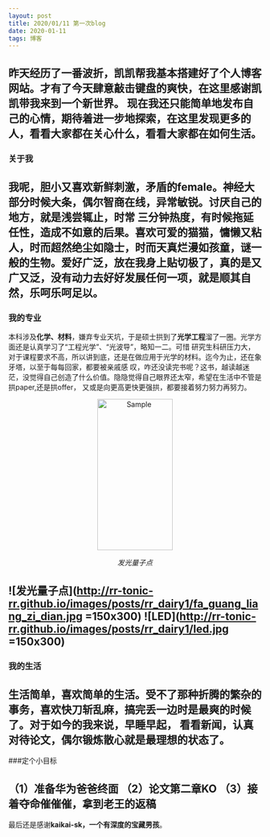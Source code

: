 ```yaml
---
layout: post
title: 2020/01/11 第一次blog
date: 2020-01-11 
tags: 博客   
---
```

 
昨天经历了一番波折，**凯凯**帮我基本搭建好了个人博客网站。才有了今天肆意敲击键盘的爽快，在这里感谢凯凯带我来到一个新世界。
现在我还只能简单地发布自己的心情，期待着进一步地探索，在这里发现更多的人，看看大家都在关心什么，看看大家都在如何生活。
-----

### 关于我

我呢，**胆小**又喜欢**新鲜刺激**，矛盾的female。神经大部分时候大条，偶尔智商在线，异常敏锐。讨厌自己的地方，就是浅尝辄止，时常
三分钟热度，有时候拖延任性，造成不如意的后果。喜欢可爱的猫猫，慵懒又粘人，时而超然绝尘如隐士，时而天真烂漫如孩童，谜一
般的生物。爱好广泛，放在我身上贴切极了，真的是又广又泛，没有动力去好好发展任何一项，就是顺其自然，乐呵乐呵足以。
-----

### 我的专业

本科涉及**化学、材料**，嫌弃专业天坑，于是硕士拱到了**光学工程**溜了一圈。光学方面还是认真学习了“工程光学”、“光波导”，略知一二。可惜
研究生科研压力大，对于课程要求不高，所以讲到底，还是在做应用于光学的材料。迄今为止，还在象牙塔，以至于每每回家，都要被亲戚感
叹，咋还没读完书呢？这书，越读越迷茫，没觉得自己创造了什么价值。隐隐觉得自己眼界还太窄，希望在生活中不管是拱paper,还是拱offer，
又或是向更高更快更强拱，都要接着努力努力再努力。
 
<p align="center">
	<img src="http://rr-tonic-rr.github.io/images/posts/rr_dairy1/fa_guang_liang_zi_dian.jpg" 
	       alt="Sample"  width="150" height="300">
	<p align="center">
		<em>发光量子点</em>
	</p>
</p>

 
![发光量子点](http://rr-tonic-rr.github.io/images/posts/rr_dairy1/fa_guang_liang_zi_dian.jpg =150x300)
![LED](http://rr-tonic-rr.github.io/images/posts/rr_dairy1/led.jpg =150x300)
-----

### 我的生活

**生活简单**，喜欢简单的生活。受不了那种折腾的繁杂的事务，喜欢快刀斩乱麻，搞完丢一边时是最爽的时候了。对于如今的我来说，早睡早起，
看看新闻，认真对待论文，偶尔锻炼散心就是最理想的状态了。
------

###定个小目标

（1）准备华为爸爸终面
（2）论文第二章KO
（3）接着夺命催催催，拿到老王的返稿
-----

最后还是感谢**kaikai-sk，一个有深度的宝藏男孩**。
